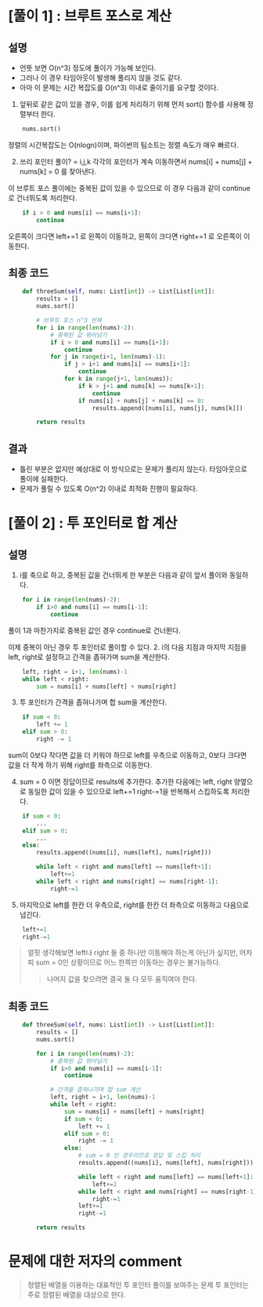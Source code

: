 # [풀이 1] : 브루트 포스로 계산

## 설명

-   언뜻 보면 O(n^3) 정도에 풀이가 가능해 보인다.
-   그러나 이 경우 타임아웃이 발생해 풀리지 않을 것도 같다.
-   아마 이 문제는 시간 복잡도를 O(n^3) 이내로 줄이기를 요구할 것이다.

1. 앞뒤로 같은 값이 있을 경우, 이를 쉽게 처리하기 위해 먼저 sort() 함수를 사용해 정렬부터 한다.

```python
    nums.sort()
```

정렬의 시간복잡도는 O(nlogn)이며, 파이썬의 팀소트는 정렬 속도가 매우 빠르다.

2. 쓰리 포인터 풀이? = i,j,k 각각의 포인터가 계속 이동하면서 nums[i] + nums[j] + nums[k] = 0 를 찾아낸다.

이 브루트 포스 풀이에는 중복된 값이 있을 수 있으므로 이 경우 다음과 같이 continue로 건너뛰도록 처리한다.

```python
    if i > 0 and nums[i] == nums[i+1]:
        continue
```

오른쪽이 크다면 left+=1 로 왼쪽이 이동하고, 왼쪽이 크다면 right+=1 로 오른쪽이 이동한다.

## 최종 코드

```python
    def threeSum(self, nums: List[int]) -> List[List[int]]:
        results = []
        nums.sort()

        # 브루트 포스 n^3 반복
        for i in range(len(nums)-2):
            # 중복된 값 뛰어넘기
            if i > 0 and nums[i] == nums[i+1]:
                continue
            for j in range(i+1, len(nums)-1):
                if j > i+1 and nums[i] == nums[i+1]:
                    continue
                for k in range(j+1, len(nums)):
                    if k > j+1 and nums[k] == nums[k+1]:
                        continue
                    if nums[i] + nums[j] + nums[k] == 0:
                        results.append([nums[i], nums[j], nums[k]])

        return results
```

## 결과

-   틀린 부분은 없지만 예상대로 이 방식으로는 문제가 풀리지 않는다. 타임아웃으로 풀이에 실패한다.
-   문제가 풀릴 수 있도록 O(n^2) 이내로 최적화 진행이 필요하다.

# [풀이 2] : 투 포인터로 합 계산

## 설명

1. i를 축으로 하고, 중복된 값을 건너뛰게 한 부분은 다음과 같이 앞서 풀이와 동일하다.

```python
    for i in range(len(nums)-2):
        if i>0 and nums[i] == nums[i-1]:
            continue
```

풀이 1과 마찬가지로 중복된 값인 경우 continue로 건너뛴다.

이제 중복이 아닌 경우 투 포인터로 풀이할 수 있다. 2. i의 다음 지점과 마지막 지점을 left, right로 설정하고 간격을 좁혀가며 sum을 계산한다.

```python
    left, right = i+1, len(nums)-1
    while left < right:
        sum = nums[i] + nums[left] + nums[right]
```

3. 투 포인터가 간격을 좁혀나가며 합 sum을 계산한다.

```python
    if sum < 0:
        left += 1
    elif sum > 0:
        right -= 1
```

sum이 0보다 작다면 값을 더 키워야 하므로 left를 우측으로 이동하고, 0보다 크다면 값을 더 작게 하기 위해 right를 좌측으로 이동한다.

4. sum = 0 이면 정답이므로 results에 추가한다. 추가한 다음에는 left, right 양옆으로 동일한 값이 있을 수 있으므로 left+=1 right-=1을 반복해서 스킵하도록 처리한다.

```python
    if sum < 0:
        ...
    elif sum > 0:
        ...
    else:
        results.append((nums[i], nums[left], nums[right]))

        while left < right and nums[left] == nums[left+1]:
            left+=1
        while left < right and nums[right] == nums[right-1]:
            right-=1
```

5. 마지막으로 left를 한칸 더 우측으로, right를 한칸 더 좌측으로 이동하고 다음으로 넘긴다.

```python
    left+=1
    right-=1
```

> 얼핏 생각해보면 left나 right 둘 중 하나만 이동해야 하는게 아닌가 싶지만, 어차피 sum = 0인 상황이므로 어느 한쪽만 이동하는 경우는 불가능하다.
>
> > 나머지 값을 찾으려면 결국 둘 다 모두 움직여야 한다.

## 최종 코드

```python
    def threeSum(self, nums: List[int]) -> List[List[int]]:
        results = []
        nums.sort()

        for i in range(len(nums)-2):
            # 중복된 값 뛰어넘기
            if i>0 and nums[i] == nums[i-1]:
                continue

            # 간격을 좁혀나가며 합 sum 계산
            left, right = i+1, len(nums)-1
            while left < right:
                sum = nums[i] + nums[left] + nums[right]
                if sum < 0:
                    left += 1
                elif sum > 0:
                    right -= 1
                else:
                    # sum = 0 인 경우이므로 정답 및 스킵 처리
                    results.append((nums[i], nums[left], nums[right]))

                    while left < right and nums[left] == nums[left+1]:
                        left+=1
                    while left < right and nums[right] == nums[right-1]:
                        right-=1
                    left+=1
                    right-=1

        return results
```

# 문제에 대한 저자의 comment

> 정렬된 배열을 이용하는 대표적인 투 포인터 풀이를 보여주는 문제
> 투 포인터는 주로 정렬된 배열을 대상으로 한다.
